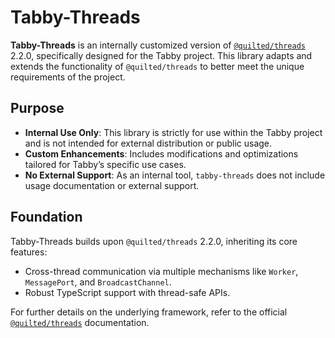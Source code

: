 # Tabby-Threads

**Tabby-Threads** is an internally customized version of [`@quilted/threads`](https://github.com/lemonmade/quilt/tree/%40quilted/threads%402.2.0/packages/threads) 2.2.0, specifically designed for the Tabby project. This library adapts and extends the functionality of `@quilted/threads` to better meet the unique requirements of the project.

## Purpose

- **Internal Use Only**: This library is strictly for use within the Tabby project and is not intended for external distribution or public usage.
- **Custom Enhancements**: Includes modifications and optimizations tailored for Tabby’s specific use cases.
- **No External Support**: As an internal tool, `tabby-threads` does not include usage documentation or external support.

## Foundation

Tabby-Threads builds upon `@quilted/threads` 2.2.0, inheriting its core features:

- Cross-thread communication via multiple mechanisms like `Worker`, `MessagePort`, and `BroadcastChannel`.
- Robust TypeScript support with thread-safe APIs.

For further details on the underlying framework, refer to the official [`@quilted/threads`](https://github.com/lemonmade/quilt/tree/main/packages/threads) documentation.
